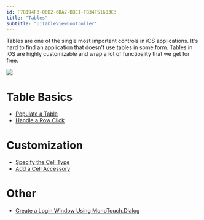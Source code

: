 ```yaml
---
id: F78194F3-00D2-6DA7-BBC1-FB34F51603C3
title: "Tables"
subtitle: "UITableViewController"
---
```


Tables are one of the single most important controls in iOS applications.
It's hard to find an application that doesn't use tables in some form. Tables in
iOS are highly customizable and wrap a lot of functioality that we get for
free.

 [ ![](Images/image1.png)](Images/image1.png)

 <a name="Table_Basics" class="injected"></a>


# Table Basics

-   [Populate a Table](/recipes/ios/content_controls/tables/populate_a_table) 
-   [Handle a Row Click](/recipes/ios/content_controls/tables/handle_a_row_click) 


 <a name="Customization" class="injected"></a>


# Customization

-   [Specify the Cell Type](/recipes/ios/content_controls/tables/specify_the_cell_type) 
-   [Add a Cell Accessory](/recipes/ios/content_controls/tables/add_a_cell_accessory) 


 <a name="Other" class="injected"></a>


# Other

-   [Create a Login Window Using MonoTouch.Dialog](/recipes/ios/content_controls/tables/create_a_login_window_using_monotouch.dialog)
